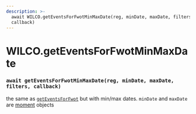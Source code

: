 ```yaml
---
description: >-
  await WILCO.getEventsForFwotMinMaxDate(reg, minDate, maxDate, filters,
  callback)
---
```


# WILCO.getEventsForFwotMinMaxDate

### `await getEventsForFwotMinMaxDate(reg, minDate, maxDate, filters, callback)`

the same as [`getEventsForFwot`](wilco.geteventsforfwot.md) but with min/max dates. `minDate` and `maxDate` are [moment](libraries.md) objects

### `` ``
